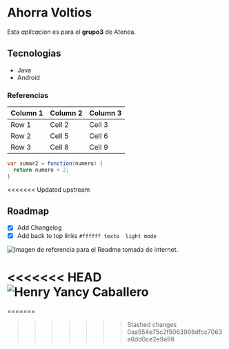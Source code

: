 # Ahorra Voltios
Esta *aplicacion* es para el **grupo3** de Atenea.
## Tecnologias
 * Java
 * Android
### Referencias
 

| Column 1 | Column 2 | Column 3 |
|----------|----------|----------|
| Row 1    | Cell 2   | Cell 3   |
| Row 2    | Cell 5   | Cell 6   |
| Row 3    | Cell 8   | Cell 9   |


```java
var sumar2 = function(numero) {
  return numero + 2;
}
```

<<<<<<< Updated upstream
## Roadmap
- [x] Add Changelog
- [x] Add back to top links
 `#ffffff texto  light mode`

![Imagen de referencia para el Readme tomada de internet.](https://myoctocat.com/assets/images/base-octocat.svg)


<<<<<<< HEAD
![***Henry Yancy Caballero***](https://media.tenor.com/ZN3IwcYqRZsAAAAd/bleach.gif)
=======
=======
>>>>>>> Stashed changes
>>>>>>> 0aa554e75c2f5063998dfcc7063a6dd0ce2e9a98
